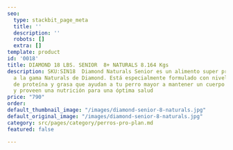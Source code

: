 ```yaml
---
seo:
  type: stackbit_page_meta
  title: ''
  description: ''
  robots: []
  extra: []
template: product
id: '0018'
title: DIAMOND 18 LBS. SENIOR  8+ NATURALS 8.164 Kgs
description: SKU:SIN18  Diamond Naturals Senior es un alimento super premium que pertenece
  a la gama Naturals de Diamond. Está especialmente formulado con niveles precisos
  de proteína y grasa que ayudan a tu perro mayor a mantener un cuerpo sin sobrepeso
  y proveen una nutrición para una óptima salud
price: "790"
order: 
default_thumbnail_image: "/images/diamond-senior-8-naturals.jpg"
default_original_image: "/images/diamond-senior-8-naturals.jpg"
category: src/pages/category/perros-pro-plan.md
featured: false

---
```

